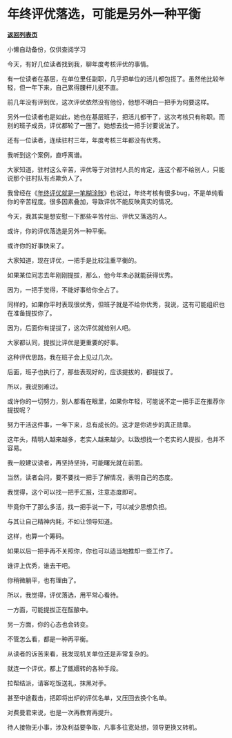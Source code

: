 # 年终评优落选，可能是另外一种平衡

[**返回列表页**](/gzh/费曼的小茶馆)

小懒自动备份，仅供查阅学习

今天，有好几位读者找到我，聊年度考核评优的事情。

  

有一位读者在基层，在单位里任副职，几乎把单位的活儿都包揽了。虽然他比较年轻，但一年下来，自己累得腰杆儿挺不直。

  

前几年没有评到优，这次评优依然没有他份，他想不明白一把手为何要这样。

  

另外一位读者也是如此，她也在基层班子，把活儿都干了，这次考核只有称职。而别的班子成员，评优都轮了一圈了。她想去找一把手讨要说法了。

  

还有一位读者，连续驻村三年，年度考核三年都没有优秀。

  

我听到这个案例，直呼离谱。

  

大家知道，驻村这么辛苦，评优等于对驻村人员的肯定，连这个都不给别人，只能说那个驻村队有点欺负人了。

  

我曾经在《[年终评优就是一笔糊涂账](https://mp.weixin.qq.com/s?__biz=MzkzMDM0NzA3Mw==&mid=2247487476&idx=2&sn=6bbf3cb76901a7fe1433d605ce885f5d&scene=21#wechat_redirect)》也说过，年终考核有很多bug，不是单纯看你的辛苦程度。很多因素叠加，导致评优不能反映真实的情况。

  

今天，我其实是想安慰一下那些辛苦付出、评优又落选的人。

  

或许，你的评优落选是另外一种平衡。

  

或许你的好事快来了。

  

大家知道，现在评优，一把手是比较注重平衡的。

  

如果某位同志去年刚刚提拔，那么，他今年未必就能获得优秀。

  

因为，一把手觉得，不能好事给你全占了。

  

同样的，如果你平时表现很优秀，但班子就是不给你优秀，我说，这有可能组织也在准备提拔你了。

  

因为，后面你有提拔了，这次评优就给别人吧。

  

大家都认同，提拔比评优是更重要的好事。

  

这种评优思路，我在班子会上见过几次。

  

后面，班子也执行了，那些表现好的，应该提拔的，都提拔了。

  

所以，我说别难过。

  

或许你的一切努力，别人都看在眼里，如果你年轻，可能说不定一把手正在推荐你提拔呢？

  

努力干活这件事，一年下来，总有成长的。这才是你进步的真正勋章。

  

这年头，精明人越来越多，老实人越来越少。以致想找一个老实的人提拔，也并不容易。

  

我一般建议读者，再坚持坚持，可能曙光就在前面。

  

当然，读者会问，要不要找一把手了解情况，表明自己的态度。

  

我觉得，这个可以找一把手汇报，注意态度即可。

  

毕竟你干了那么多活，找一把手说一下，可以减少思想负担。

  

与其让自己精神内耗，不如让领导知道。

  

这样，也算一个筹码。

  

如果以后一把手再不关照你，你也可以适当地推却一些工作了。

  

谁评上优秀，谁去干吧。

  

你稍微躺平，也有理由了。

  

所以，我觉得，评优落选，用平常心看待。

  

一方面，可能提拔正在酝酿中。

  

另一方面，你的心态也会转变。

  

不管怎么看，都是一种再平衡。

  

从读者的诉苦来看，我发现机关单位还是非常复杂的。

  

就连一个评优，都上了甑嬛转的各种手段。

  

拉帮结派，请客吃饭送礼，抹黑对手。

  

甚至中途截击，把即将出炉的评优名单，又压回去换个名单。

  

对费曼君来说，也是一次再教育再提升。

  

待人接物无小事，涉及利益要争取，凡事多往宽处想，领导更换又转机。

